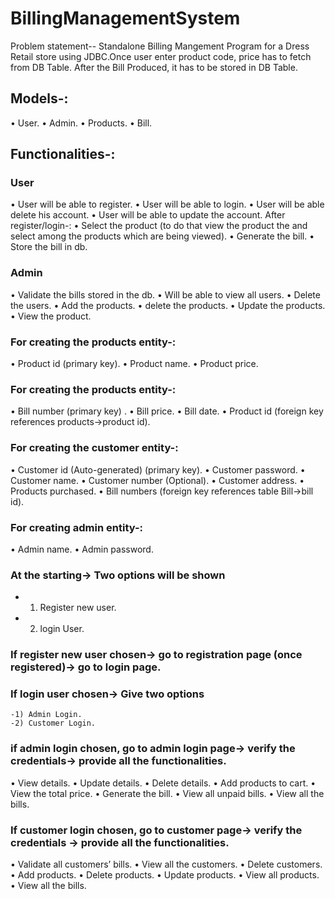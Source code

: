 # BillingManagementSystem
Problem statement-- Standalone Billing Mangement Program for a Dress Retail store using JDBC.Once user enter product code, price has to fetch from DB Table.     After the Bill Produced, it has to be stored in DB Table.
## Models-:
•	User.
•	Admin.
•	Products.
•	Bill.
## Functionalities-:
### User
•	User will be able to register.
•	User will be able to login.
•	User will be able delete his account.
•	User will be able to update the account.
After register/login-:
•	Select the product (to do that view the product the and select among the products which are being viewed).
•	Generate the bill.
•	Store the bill in db.
### Admin
•	Validate the bills stored in the db.
•	Will be able to view all users.
•	Delete the users.
•	Add the products.
•	delete the products.
•	Update the products.
•	View the product.
### For creating the products entity-:
•	Product id (primary key).
•	Product name.
•	Product price.
### For creating the products entity-:
•	Bill number (primary key) .
•	Bill price.
•	Bill date.
•	Product id (foreign key references products->product id).
### For creating the customer entity-:
•	Customer id (Auto-generated) (primary key).
•	Customer password.
•	Customer name.
•	Customer number (Optional).
•	Customer address.
•	Products purchased.
•	Bill numbers (foreign key references table Bill->bill id).
### For creating admin entity-:
•	Admin name.
•	Admin password.

### At the starting-> Two options will be shown 
   - 1) Register new user.
   - 2) login User.
### If register new user chosen-> go to registration page (once registered)-> go to login page.
### If login user chosen-> Give two options 
    -1) Admin Login.
    -2) Customer Login.
### if admin login chosen, go to admin login page-> verify the credentials-> provide all the functionalities.
•	View details.
•	Update details.
•	Delete details.
•	Add products to cart.
•	View the total price.
•	Generate the bill.
•	View all unpaid bills.
•	View all the bills.

### If customer login chosen, go to customer page-> verify the credentials -> provide all the functionalities.
•	Validate all customers’ bills.
•	View all the customers.
•	Delete customers.
•	Add products.
•	Delete products.
•	Update products.
•	View all products.
•	View all the bills.

